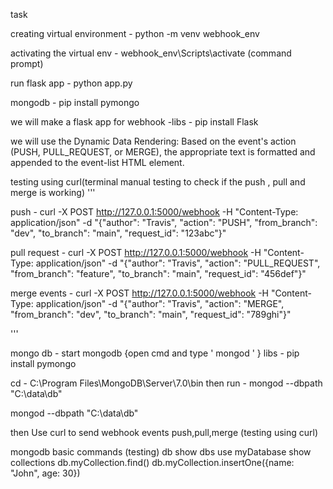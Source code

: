 task

creating virtual environment  -
python -m venv webhook_env

activating the virtual env - 
webhook_env\Scripts\activate (command prompt)

run flask app - 
python app.py

mongodb - pip install pymongo


we will make a flask app for webhook -libs -  pip install Flask 

we will use the Dynamic Data Rendering: Based on the event's action (PUSH, PULL_REQUEST, or MERGE), the appropriate text is formatted and appended to the event-list HTML element.


testing using curl(terminal manual testing to check if the push , pull and merge is working)
'''

push - curl -X POST http://127.0.0.1:5000/webhook -H "Content-Type: application/json" -d "{\"author\": \"Travis\", \"action\": \"PUSH\", \"from_branch\": \"dev\", \"to_branch\": \"main\", \"request_id\": \"123abc\"}"

pull request - curl -X POST http://127.0.0.1:5000/webhook -H "Content-Type: application/json" -d "{\"author\": \"Travis\", \"action\": \"PULL_REQUEST\", \"from_branch\": \"feature\", \"to_branch\": \"main\", \"request_id\": \"456def\"}"

merge events - curl -X POST http://127.0.0.1:5000/webhook -H "Content-Type: application/json" -d "{\"author\": \"Travis\", \"action\": \"MERGE\", \"from_branch\": \"dev\", \"to_branch\": \"main\", \"request_id\": \"789ghi\"}"


'''

mongo db - start mongodb {open cmd and type ' mongod '  }  libs -  pip install pymongo

cd - C:\Program Files\MongoDB\Server\7.0\bin
then run - mongod --dbpath "C:\data\db"

mongod --dbpath "C:\data\db"


then Use curl to send webhook events push,pull,merge (testing using curl)



mongodb basic commands (testing)
db
show dbs
use myDatabase
show collections
db.myCollection.find()
db.myCollection.insertOne({name: "John", age: 30})
